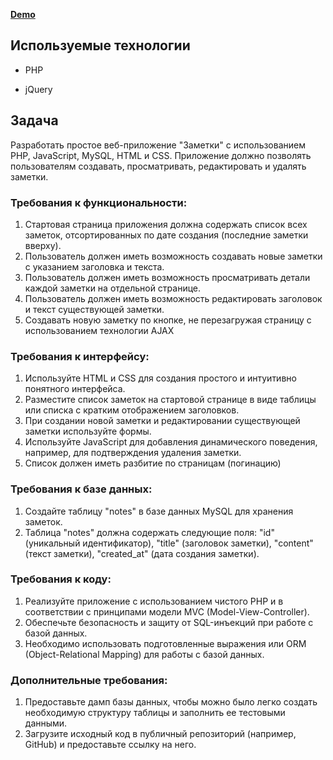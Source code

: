 **[Demo](http://84.38.180.229:91)**

## Используемые технологии

- PHP

- jQuery

## Задача

Разработать простое веб-приложение "Заметки" с использованием PHP, JavaScript, MySQL, HTML и CSS. Приложение должно позволять пользователям создавать, просматривать, редактировать и удалять заметки.

### Требования к функциональности:

  1. Стартовая страница приложения должна содержать список всех заметок, отсортированных по дате создания (последние заметки вверху).
  2. Пользователь должен иметь возможность создавать новые заметки с указанием заголовка и текста.
  3. Пользователь должен иметь возможность просматривать детали каждой заметки на отдельной странице.
  4. Пользователь должен иметь возможность редактировать заголовок и текст существующей заметки.
  5. Создавать новую заметку по кнопке, не перезагружая страницу с использованием технологии AJAX

### Требования к интерфейсу:

  1. Используйте HTML и CSS для создания простого и интуитивно понятного интерфейса.
  2. Разместите список заметок на стартовой странице в виде таблицы или списка с кратким отображением заголовков.
  3. При создании новой заметки и редактировании существующей заметки используйте формы.
  4. Используйте JavaScript для добавления динамического поведения, например, для подтверждения удаления заметки.
  5. Список должен иметь разбитие по страницам (погинацию)

### Требования к базе данных:

  1. Создайте таблицу "notes" в базе данных MySQL для хранения заметок.
  2. Таблица "notes" должна содержать следующие поля: "id" (уникальный идентификатор), "title" (заголовок заметки), "content" (текст заметки), "created_at" (дата создания заметки).

### Требования к коду:

  1. Реализуйте приложение с использованием чистого PHP и в соответствии с принципами модели MVC (Model-View-Controller).
  2. Обеспечьте безопасность и защиту от SQL-инъекций при работе с базой данных.
  3. Необходимо использовать подготовленные выражения или ORM (Object-Relational Mapping) для работы с базой данных.

### Дополнительные требования:

  1. Предоставьте дамп базы данных, чтобы можно было легко создать необходимую структуру таблицы и заполнить ее тестовыми данными.
  2. Загрузите исходный код в публичный репозиторий (например, GitHub) и предоставьте ссылку на него.